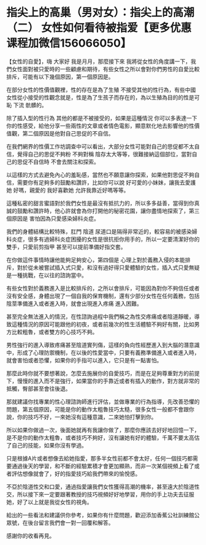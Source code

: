 # 指尖上的高巢（男对女）：指尖上的高潮（二） 女性如何看待被指爱【更多优惠课程加微信156066050】 

【女性的自愛】，嗨 大家好 我是月月，那麼接下來 我將從女性的角度講一下，我們女性面對被只愛時的一些顧慮和期待，有些女性之所以會對你們男性的自愛比較排斥，可能有以下幾個原因，第一個原因是。

在部分女性的性價值觀裡，性的存在是為了生殖 不接受其他的性行為，有些中國女性從小接受的性觀念就是，性是為了生孩子而存在的，為以生殖為目的的性是可恥 下流 骯髒的。

除了插入型的性行為 其他的都是不被接受的，如果是這種情況 你可以多表達一下你的性感受，給他分享一些兩性的文章或者情色電影，顯意默化地去影響他的性價值觀，第二個原因是他對自己思促的不自信。

在我們網界的性價工作坊調查中可以看出，大部分女性可能對自己的思促都不太自信，覺得自己的思促不夠粉 不夠對稱 陰存太大等等，很難接納這個部位，當對自己的思促不自信時 不會去關注和探索。

以這樣的方式去避免內心的羞恥感，當然也不願意讓你探索，如果他對思促不夠自信，需要你有足夠多的鼓勵和讚許，比如你可以說 好可愛的小妹妹，讓我去愛護她 好嗎，親愛的 我好喜歡她 允許我靠近好嗎等等。

這種私密的甜言蜜語對於我們女性是最沒有抵抗力的，所以多多益善，當得到你真誠的鼓勵和讚許時，他心許就會為你打開他的秘密花園，讓你盡情地探索了，第三個原因是 害怕因為只愛感染婦科炎症。

我們的身體結構比較特殊，肛門 陰道 尿道口是隔得非常近的，較容易的被感染婦科炎症，很多有過婦科炎症困擾的女性是很抗拒你用手的，所以一定要清潔好你的雙手，只愛前剪指甲 甚至可以提前準備好指交套。

在你做這件事情時讓他能夠足夠安心，第四個是 心理上對於義務入侵的本能排斥，對於從未被嘗試插入式只愛，和沒有過好得只愛體驗的女性，插入式只愛無疑是一種挑戰，在以往的諮詢當中。

有些女性對於義務進入是比較排斥的，之所以會排斥，可能因為對你不夠信任或者沒有安全感，身體出現了一個自我的保育機制，還有少部分女性在任何義務，包括陰莖準備進入或者進入時，就會出現進入疼痛 進入困難。

甚至完全無法進入的情況，在性諮詢過程中我們稱之為性交疼痛或者陰道靜暖，導致這種情況的原因可能跟他的初夜，或者前幾次的性生活體驗不夠好有關，比如男方比較粗魯，或者雙方的心技巧不夠。

男性強行的進入導致疼痛甚至陰道實列傷，這樣的負向性經歷進入到大腦的潛意識中，形成了心理防禦機制，在以後的性愛當中，只要有義務準備進入或者進入時，就會害怕或者恐懼，如果你的手指可以進入，它只是有一點害怕。

那麼此時你就不要想著說，怎麼去施展你的自愛技巧，而是在足夠尊重對方的前提下，慢慢的進入而不是強行，如果當你的手靠近或者有插入的動作，對方就非常的抵觸，臀部甚至會往後退。

那就建議你找專業的性心理諮詢師進行評估，並做專業的行為指導，先改善恐懼的問題，第五個原因，可能是你的動作太粗魯技巧太糙，很多女性一般都不會跟你說，你的技巧不好，一來她沒有這種意識，二來她怕打擊到你。

所以如果你做過一次，後面她就再有我讓你做了，那麼你應該去好好地回憶一下，是不是你的動作太粗魯，或者技巧不夠好，沒有讓她有好的體驗，千萬不要太高估了自己的技能，如果你沒有學過。

只是根據A片或者想像去給她指愛，那多半女性前都不會太好，任何一個技巧都需要通過後天的學習，和不斷的經驗累積才會更加顯熟，而非一次某個視頻上看了或者評估想像就會了，好的指愛技巧給我們帶來的愉悅感。

不亞於陰道性交和口愛，通過指愛讓我們女性獲得高潮的機率，甚至遠大於陰道性交，所以接下來一定要跟著教授的技巧視頻好好地學習，用你的手上功夫去征服她，好了以上就是我從女性的視角。

給出的一些看法和建議供你參考，如果你有什麼問題，歡迎添加香蕉公社訓練館公眾號，在後台留言我們會一對一回覆和解答。

感謝你的收看再見。